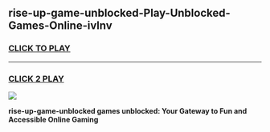 
## rise-up-game-unblocked-Play-Unblocked-Games-Online-ivlnv
<h3>
<a href="https://premium76.site?title=rise-up-game-unblocked&ref=25A">CLICK TO PLAY</a></h3>
<hr>

<h3>
<a href="https://premium76.site?title=rise-up-game-unblocked&ref=25A">CLICK 2 PLAY</a>
  
</h3>

<a href="https://premium76.site?title=rise-up-game-unblocked&ref=25A"><img src="https://clearcache.store/games.png"></a>


**rise-up-game-unblocked games unblocked: Your Gateway to Fun and Accessible Online Gaming**
